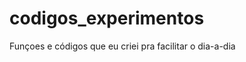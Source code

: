 codigos_experimentos
====================

Funçoes e códigos que eu criei pra facilitar o dia-a-dia
